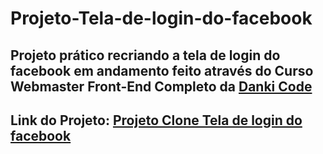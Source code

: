 # Projeto-Tela-de-login-do-facebook

## Projeto prático recriando  a tela de login do facebook em andamento feito através do Curso Webmaster Front-End Completo da [Danki Code](https://cursos.dankicode.com/)

## Link do Projeto: [Projeto Clone Tela de login do facebook](https://marcelo-rafael.github.io/projeto-clone-tela-de-login-facebook)
